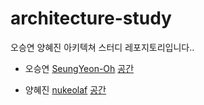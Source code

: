 # architecture-study
오승연 양혜진 아키텍쳐 스터디 레포지토리입니다..

- 오승연 [SeungYeon-Oh](https://github.com/SeungYeon-Oh)
[공간](https://github.com/bnvs/architecture-study/tree/ohsy)

- 양혜진 [nukeolaf](https://github.com/nukeolaf)
[공간](https://github.com/bnvs/architecture-study/~~~)
